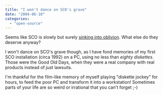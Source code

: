 ```yaml
---
title: "I won't dance on SCO's grave"
date: "2004-06-10"
categories: 
  - "open-source"
---
```


Seems like SCO is slowly but surely [sinking into oblivion](http://biz.yahoo.com/fool/040610/1086881820_2.html). What else do they deserve anyway?

I won't dance on SCO's grave though, as I have fond memories of my first SCO installation (circa 1992) on a PC, using no less than _eighty diskettes_. Those were the Good Old Days, when they were a real company with real products instead of just lawsuits.

I'm thankful for the film-like memory of myself playing "diskette jockey" for hours, to feed the poor PC and transform it into a workstation! Sometimes parts of your life are so weird or irrational that you can't forget ;-)

